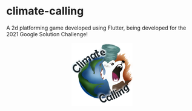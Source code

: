 # climate-calling
A 2d platforming game developed using Flutter, being developed for the 2021 Google Solution Challenge!
<p align="center">
  <img src="climate_calling/assets/images/logomain.png" />
</p>
